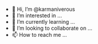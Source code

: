 - 👋 Hi, I’m @karmaniverous
- 👀 I’m interested in ...
- 🌱 I’m currently learning ...
- 💞️ I’m looking to collaborate on ...
- 📫 How to reach me ...

<!---
karmaniverous/karmaniverous is a ✨ special ✨ repository because its `README.md` (this file) appears on your GitHub profile.
You can click the Preview link to take a look at your changes.
--->
